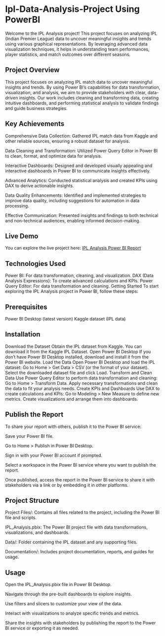 # Ipl-Data-Analysis-Project Using PowerBI 
Welcome to the IPL Analysis project! This project focuses on analyzing IPL (Indian Premier League) data to uncover meaningful insights and trends using various graphical representations. By leveraging advanced data visualization techniques, it helps in understanding team performances, player statistics, and match outcomes over different seasons.

## Project Overview
This project focuses on analyzing IPL match data to uncover meaningful insights and trends. By using Power BI’s capabilities for data transformation, visualization, and analysis, we aim to provide stakeholders with clear, data-driven insights. Our work includes cleaning and transforming data, creating intuitive dashboards, and performing statistical analysis to validate findings and guide business strategies.

## Key Achievements
Comprehensive Data Collection: Gathered IPL match data from Kaggle and other reliable sources, ensuring a robust dataset for analysis.

Data Cleaning and Transformation: Utilized Power Query Editor in Power BI to clean, format, and optimize data for analysis.

Interactive Dashboards: Designed and developed visually appealing and interactive dashboards in Power BI to communicate insights effectively.

Advanced Analytics: Conducted statistical analysis and created KPIs using DAX to derive actionable insights.

Data Quality Enhancements: Identified and implemented strategies to improve data quality, including suggestions for automation in data processing.

Effective Communication: Presented insights and findings to both technical and non-technical audiences, enabling informed decision-making.

## Live Demo
You can explore the live project here: [IPL Analysis Power BI Report](https://app.powerbi.com/view?r=eyJrIjoiOWE1MmZiMjYtYThhMi00OTM5LTg5ODktYmUxN2JmYWZiZjBmIiwidCI6ImJkNmQzYjM4LWE4MTktNGYyZS1iODhmLThiYzVkNGM0MDEyOSJ9)

## Technologies Used
Power BI: For data transformation, cleaning, and visualization.
DAX (Data Analysis Expressions): To create advanced calculations and KPIs.
Power Query Editor: For data transformation and cleaning.
Getting Started
To start exploring the IPL Analysis project in Power BI, follow these steps:

## Prerequisites
Power BI Desktop (latest version)
Kaggle dataset (IPL data)

## Installation
Download the Dataset
Obtain the IPL dataset from Kaggle. You can download it from the Kaggle IPL Dataset.
Open Power BI Desktop
If you don’t have Power BI Desktop installed, download and install it from the Power BI website.
Load the Data
Open Power BI Desktop and load the IPL dataset:
Go to Home > Get Data > CSV (or the format of your dataset).
Select the downloaded dataset file and click Load.
Transform and Clean Data
Use Power Query Editor to perform data transformation and cleaning:
Go to Home > Transform Data.
Apply necessary transformations and clean the data to fit your analysis needs.
Create KPIs and Dashboards
Use DAX to create calculations and KPIs:
Go to Modeling > New Measure to define new metrics.
Create visualizations and arrange them into dashboards.

## Publish the Report
To share your report with others, publish it to the Power BI service:

Save your Power BI file.

Go to Home > Publish in Power BI Desktop.

Sign in with your Power BI account if prompted.

Select a workspace in the Power BI service where you want to publish the report.

Once published, access the report in the Power BI service to share it with stakeholders via a link or by embedding it in other platforms.

## Project Structure
Project Files/: Contains all files related to the project, including the Power BI file and scripts.

IPL_Analysis.pbix: The Power BI project file with data transformations, visualizations, and dashboards.

Data/: Folder containing the IPL dataset and any supporting files.

Documentation/: Includes project documentation, reports, and guides for usage.

## Usage
Open the IPL_Analysis.pbix file in Power BI Desktop.

Navigate through the pre-built dashboards to explore insights.

Use filters and slicers to customize your view of the data.

Interact with visualizations to analyze specific trends and metrics.

Share the insights with stakeholders by publishing the report to the Power BI service or exporting it as needed.



